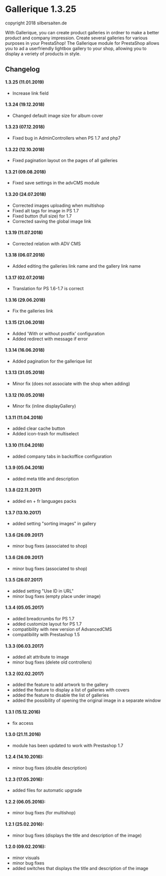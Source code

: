 # Gallerique 1.3.25
copyright 2018 silbersaiten.de

With Gallerique, you can create product galleries in ordner to make a better product and company impression. Create several galleries for various purposes in your PrestaShop! The Gallerique module for PrestaShop allows you to ad a userfriendly lightbox gallery to your shop, allowing you to display a veriety of products in style.

## Changelog

#### 1.3.25 (11.01.2019)
* Increase link field

#### 1.3.24 (19.12.2018)
* Changed default image size for album cover

#### 1.3.23 (07.12.2018)
* Fixed bug in AdminControllers when PS 1.7 and php7

#### 1.3.22 (12.10.2018)
* Fixed pagination layout on the pages of all galleries

#### 1.3.21 (09.08.2018)
* Fixed save settings in the advCMS module

#### 1.3.20 (24.07.2018)
* Corrected images uploading when multishop
* Fixed alt tags for image in PS 1.7
* Fixed button (full size) for 1.7
* Corrected saving the global image link

#### 1.3.19 (11.07.2018)
* Corrected relation with ADV CMS

#### 1.3.18 (06.07.2018)
* Added editing the galleries link name and the gallery link name

#### 1.3.17 (02.07.2018)
* Translation for PS 1.6-1.7 is correct

#### 1.3.16 (29.06.2018)
* Fix the galleries link

#### 1.3.15 (21.06.2018)
* Added 'With or without postfix' configuration
* Added redirect with message if error

#### 1.3.14 (16.06.2018)
* Added pagination for the gallerique list

#### 1.3.13 (31.05.2018)
* Minor fix (does not associate with the shop when adding)

#### 1.3.12 (10.05.2018)
* Minor fix (inline displayGallery)

#### 1.3.11 (11.04.2018)
* added clear cache button
* Added icon-trash for multiselect

#### 1.3.10 (11.04.2018)
* added company tabs in backoffice configuration

#### 1.3.9 (05.04.2018)
* added meta title and description

#### 1.3.8 (22.11.2017)
* added en + fr languages packs

#### 1.3.7 (13.10.2017)
* added setting "sorting images" in gallery

#### 1.3.6 (26.09.2017)
* minor bug fixes (associated to shop)

#### 1.3.6 (26.09.2017)
* minor bug fixes (associated to shop)

#### 1.3.5 (26.07.2017)
* added setting "Use ID in URL"
* minor bug fixes (empty place under image)

#### 1.3.4 (05.05.2017)
* added breadcrumbs for PS 1.7
* added customize layout for PS 1.7
* compatibility with new version of AdvancedCMS
* compatibility with Prestashop 1.5

#### 1.3.3 (06.03.2017)
* added alt attribute to image
* minor bug fixes (delete old controllers)

#### 1.3.2 (02.02.2017)
* added the feature to add artwork to the gallery
* added the feature to display a list of galleries with covers
* added the feature to disable the list of galleries
* added the possibility of opening the original image in a separate window

#### 1.3.1 (15.12.2016)
* fix access

#### 1.3.0 (21.11.2016)
* module has been updated to work with Prestashop 1.7

#### 1.2.4 (14.10.2016):
* minor bug fixes (double description)

#### 1.2.3 (17.05.2016):
* added files for automatic upgrade

#### 1.2.2 (06.05.2016):
* minor bug fixes (for multishop)

#### 1.2.1 (25.02.2016):
* minor bug fixes (displays the title and description of the image)

#### 1.2.0 (09.02.2016):
* minor visuals
* minor bug fixes
* added switches that displays the title and description of the image
